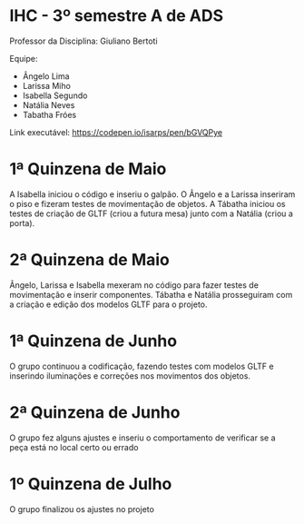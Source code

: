 # IHC - 3º semestre A de ADS

Professor da Disciplina: Giuliano Bertoti 

Equipe:
 - Ângelo Lima
 - Larissa Miho
 - Isabella Segundo
 - Natália Neves
 - Tabatha Fróes

Link executável: https://codepen.io/isarps/pen/bGVQPye


# 1ª Quinzena de Maio
A Isabella iniciou o código e inseriu o galpão. O Ângelo e a Larissa inseriram o piso e fizeram testes de movimentação de objetos. A Tábatha iniciou os testes de criação de GLTF (criou a futura mesa) junto com a Natália (criou a porta).

# 2ª Quinzena de Maio
Ângelo, Larissa e Isabella mexeram no código para fazer testes de movimentação e inserir componentes.
Tábatha e Natália prosseguiram com a criação e edição dos modelos GLTF para o projeto.

# 1ª Quinzena de Junho
O grupo continuou a codificação, fazendo testes com modelos GLTF e inserindo iluminações e correções nos movimentos dos objetos.

# 2ª Quinzena de Junho
O grupo fez alguns ajustes e inseriu o comportamento de verificar se a peça está no local certo ou errado

# 1º Quinzena de Julho
O grupo finalizou os ajustes no projeto
